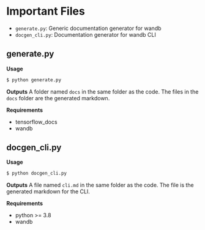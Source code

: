 # Important Files
- `generate.py`: Generic documentation generator for wandb
- `docgen_cli.py`: Documentation generator for wandb CLI

## generate.py
**Usage**
```bash
$ python generate.py
```

**Outputs**
A folder named `docs` in the same folder as the code. The files in the `docs` folder are the generated markdown.

**Requirements**
- tensorflow_docs
- wandb

## docgen_cli.py
**Usage**
```bash
$ python docgen_cli.py
```

**Outputs**
A file named `cli.md` in the same folder as the code. The file is the generated markdown for the CLI.

**Requirements**
- python >= 3.8
- wandb
